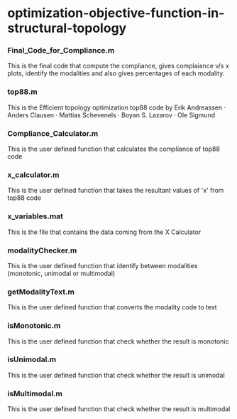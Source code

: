 # optimization-objective-function-in-structural-topology

### Final_Code_for_Compliance.m
This is the final code that compute the compliance, gives complaiance v/s x plots, identify the modalities and also gives percentages of each modality.

### top88.m
This is the Efficient topology optimization top88 code by Erik Andreassen · Anders Clausen · Mattias Schevenels · Boyan S. Lazarov · Ole
Sigmund

### Compliance_Calculator.m
This is the user defined function that calculates the compliance of top88 code

### x_calculator.m
This is the user defined function that takes the resultant values of 'x' from top88 code

### x_variables.mat
This is the file that contains the data coming from the X Calculator 

### modalityChecker.m
This is the user defined function that identify between modalities (monotonic, unimodal or multimodal)

### getModalityText.m
This is the user defined function that converts the modality code to text

### isMonotonic.m
This is the user defined function that check whether the result is monotonic

### isUnimodal.m
This is the user defined function that check whether the result is unimodal

### isMultimodal.m
This is the user defined function that check whether the result is multimodal


 

